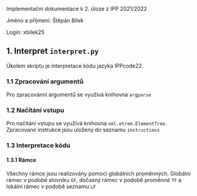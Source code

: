 Implementační dokumentace k 2. úloze z IPP 2021/2022

Jméno a příjmení: Štěpán Bílek

Login: xbilek25

## 1. Interpret ```interpret.py```
Úkolem skriptu je interpretace kódu jazyka IPPcode22.

### 1.1 Zpracování argumentů
Pro zpracovánní argumentů se využívá knihovna ```argparse```

### 1.2 Načítání vstupu
Pro načítání vstupu se využívá knihovna  ```xml.etree.ElementTree```. Zpracovane instrukce jsou uloženy do seznamu ```instructions```

### 1.3 Interpretace kódu

#### 1.3.1 Rámce
Všechny rámce jsou realizovány pomocí globálních proměnných. Globální rámec v podobě slovníku ```GF```, dočasný rámec v podobě proměnné ```TF``` a lokální rámec v podobě seznamu ```LF```
